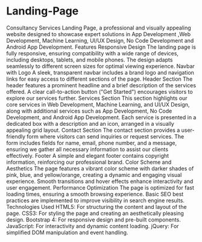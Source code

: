 # Landing-Page
Consultancy Services Landing Page, a professional and visually appealing website designed to showcase expert solutions in App Development ,Web Development, Machine Learning,  UI/UX Design, No Code Development and Android App Development. 
Features
Responsive Design
The landing page is fully responsive, ensuring compatibility with a wide range of devices, including desktops, tablets, and mobile phones.
The design adapts seamlessly to different screen sizes for optimal viewing experience.
Navbar with Logo
A sleek, transparent navbar includes a brand logo and navigation links for easy access to different sections of the page.
Header Section
The header features a prominent headline and a brief description of the services offered.
A clear call-to-action button ("Get Started") encourages visitors to explore our services further.
Services Section
This section highlights our core services in Web Development, Machine Learning, and UI/UX Design, along with additional services such as App Development, No Code Development, and Android App Development.
Each service is presented in a dedicated box with a description and an icon, arranged in a visually appealing grid layout.
Contact Section
The contact section provides a user-friendly form where visitors can send inquiries or request services.
The form includes fields for name, email, phone number, and a message, ensuring we gather all necessary information to assist our clients effectively.
Footer
A simple and elegant footer contains copyright information, reinforcing our professional brand.
Color Scheme and Aesthetics
The page features a vibrant color scheme with darker shades of pink, blue, and yellow/orange, creating a dynamic and engaging visual experience.
Smooth transitions and hover effects enhance interactivity and user engagement.
Performance Optimization
The page is optimized for fast loading times, ensuring a smooth browsing experience.
Basic SEO best practices are implemented to improve visibility in search engine results.
Technologies Used
HTML5: For structuring the content and layout of the page.
CSS3: For styling the page and creating an aesthetically pleasing design.
Bootstrap 4: For responsive design and pre-built components.
JavaScript: For interactivity and dynamic content loading.
jQuery: For simplified DOM manipulation and event handling.
